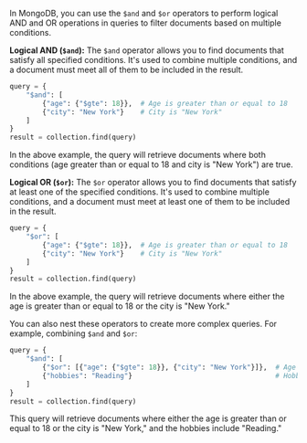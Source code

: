 In MongoDB, you can use the `$and` and `$or` operators to perform logical AND and OR operations in queries to filter documents based on multiple conditions.


**Logical AND (`$and`):**
The `$and` operator allows you to find documents that satisfy all specified conditions. It's used to combine multiple conditions, and a document must meet all of them to be included in the result.

```python
query = {
    "$and": [
        {"age": {"$gte": 18}},  # Age is greater than or equal to 18
        {"city": "New York"}    # City is "New York"
    ]
}
result = collection.find(query)
```

In the above example, the query will retrieve documents where both conditions (age greater than or equal to 18 and city is "New York") are true.

**Logical OR (`$or`):**
The `$or` operator allows you to find documents that satisfy at least one of the specified conditions. It's used to combine multiple conditions, and a document must meet at least one of them to be included in the result.

```python
query = {
    "$or": [
        {"age": {"$gte": 18}},  # Age is greater than or equal to 18
        {"city": "New York"}    # City is "New York"
    ]
}
result = collection.find(query)
```

In the above example, the query will retrieve documents where either the age is greater than or equal to 18 or the city is "New York."

You can also nest these operators to create more complex queries. For example, combining `$and` and `$or`:

```python
query = {
    "$and": [
        {"$or": [{"age": {"$gte": 18}}, {"city": "New York"}]},  # Age is 18+ or City is "New York"
        {"hobbies": "Reading"}                                   # Hobbies include "Reading"
    ]
}
result = collection.find(query)
```

This query will retrieve documents where either the age is greater than or equal to 18 or the city is "New York," and the hobbies include "Reading."